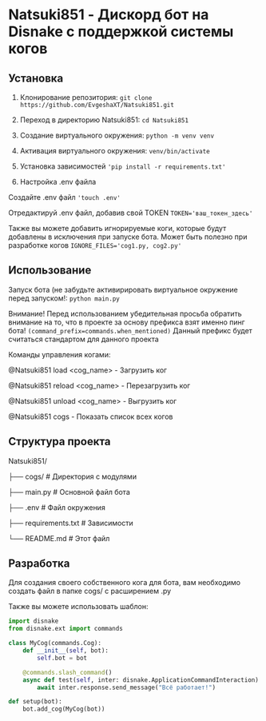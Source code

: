 # Natsuki851 - Дискорд бот на Disnake с поддержкой системы когов

## Установка

1. Клонирование репозитория:
```git clone https://github.com/EvgeshaXT/Natsuki851.git```

2. Переход в директорию Natsuki851:
```cd Natsuki851```

3. Создание виртуального окружения:
```python -m venv venv```

4. Активация виртуального окружения:
```venv/bin/activate```

6. Установка зависимостей
``'pip install -r requirements.txt'``

7. Настройка .env файла

Создайте .env файл
``'touch .env'``

Отредактируй .env файл, добавив свой TOKEN
```TOKEN='ваш_токен_здесь'```

Также вы можете добавить игнорируемые коги, которые будут добавлены в исключения при запуске бота. Может быть полезно при разработке когов
```IGNORE_FILES='cog1.py, cog2.py'```


## Использование

Запуск бота (не забудьте активирировать виртуальное окружение перед запуском!:
```python main.py```

Внимание! Перед использованием убедительная просьба обратить внимание на то, что в проекте за основу префикса взят именно пинг бота! ```(command_prefix=commands.when_mentioned)```
Данный префикс будет считаться стандартом для данного проекта

Команды управления когами:

@Natsuki851 load <cog_name> - Загрузить ког

@Natsuki851 reload <cog_name> - Перезагрузить ког

@Natsuki851 unload <cog_name> - Выгрузить ког

@Natsuki851 cogs - Показать список всех когов


## Структура проекта

Natsuki851/

├── cogs/                # Директория с модулями

├── main.py              # Основной файл бота

├── .env                 # Файл окружения

├── requirements.txt     # Зависимости

└── README.md            # Этот файл


## Разработка
Для создания своего собственного кога для бота, вам необходимо создать файл в папке cogs/ с расширением .py

Также вы можете использовать шаблон:
```python
import disnake
from disnake.ext import commands

class MyCog(commands.Cog):
    def __init__(self, bot):
        self.bot = bot

    @commands.slash_command()
    async def test(self, inter: disnake.ApplicationCommandInteraction):
        await inter.response.send_message("Всё работает!")

def setup(bot):
    bot.add_cog(MyCog(bot))
